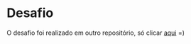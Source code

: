 # Desafio

O desafio foi realizado em outro repositório, só clicar [aqui](https://github.com/PedroW21/crunchyroll-interface) =)